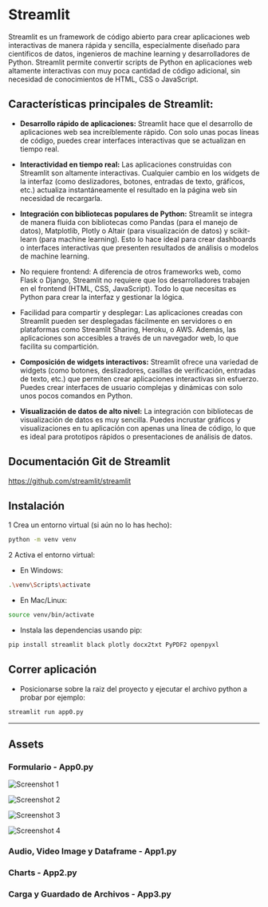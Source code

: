 # Streamlit

Streamlit es un framework de código abierto para crear aplicaciones web interactivas de manera rápida y sencilla, especialmente diseñado para científicos de datos, ingenieros de machine learning y desarrolladores de Python. Streamlit permite convertir scripts de Python en aplicaciones web altamente interactivas con muy poca cantidad de código adicional, sin necesidad de conocimientos de HTML, CSS o JavaScript.

## Características principales de Streamlit:

- **Desarrollo rápido de aplicaciones:** Streamlit hace que el desarrollo de aplicaciones web sea increíblemente rápido. Con solo unas pocas líneas de código, puedes crear interfaces interactivas que se actualizan en tiempo real.

- **Interactividad en tiempo real:** Las aplicaciones construidas con Streamlit son altamente interactivas. Cualquier cambio en los widgets de la interfaz (como deslizadores, botones, entradas de texto, gráficos, etc.) actualiza instantáneamente el resultado en la página web sin necesidad de recargarla.

- **Integración con bibliotecas populares de Python:** Streamlit se integra de manera fluida con bibliotecas como Pandas (para el manejo de datos), Matplotlib, Plotly o Altair (para visualización de datos) y scikit-learn (para machine learning). Esto lo hace ideal para crear dashboards o interfaces interactivas que presenten resultados de análisis o modelos de machine learning.

- No requiere frontend: A diferencia de otros frameworks web, como Flask o Django, Streamlit no requiere que los desarrolladores trabajen en el frontend (HTML, CSS, JavaScript). Todo lo que necesitas es Python para crear la interfaz y gestionar la lógica.

- Facilidad para compartir y desplegar: Las aplicaciones creadas con Streamlit pueden ser desplegadas fácilmente en servidores o en plataformas como Streamlit Sharing, Heroku, o AWS. Además, las aplicaciones son accesibles a través de un navegador web, lo que facilita su compartición.

- **Composición de widgets interactivos:** Streamlit ofrece una variedad de widgets (como botones, deslizadores, casillas de verificación, entradas de texto, etc.) que permiten crear aplicaciones interactivas sin esfuerzo. Puedes crear interfaces de usuario complejas y dinámicas con solo unos pocos comandos en Python.

- **Visualización de datos de alto nivel:** La integración con bibliotecas de visualización de datos es muy sencilla. Puedes incrustar gráficos y visualizaciones en tu aplicación con apenas una línea de código, lo que es ideal para prototipos rápidos o presentaciones de análisis de datos.

## Documentación Git de Streamlit

https://github.com/streamlit/streamlit

## Instalación

1 Crea un entorno virtual (si aún no lo has hecho):

```sh
python -m venv venv
```

2 Activa el entorno virtual:

- En Windows:

```sh
.\venv\Scripts\activate
```

- En Mac/Linux:

```sh
source venv/bin/activate
```

- Instala las dependencias usando pip:

```sh
pip install streamlit black plotly docx2txt PyPDF2 openpyxl
```

## Correr aplicación

- Posicionarse sobre la raiz del proyecto y ejecutar el archivo python a probar por ejemplo:

```sh
streamlit run app0.py
```
*** 

## Assets

### Formulario - App0.py 
![Screenshot 1](https://github.com/klintfox/streamlit_course/blob/main/assets/0-0.png?raw=true)

![Screenshot 2](https://github.com/klintfox/streamlit_course/blob/main/assets/0-1.png?raw=true)

![Screenshot 3](https://github.com/klintfox/streamlit_course/blob/main/assets/0-2.png?raw=true)

![Screenshot 4](https://github.com/klintfox/streamlit_course/blob/main/assets/0-3.png?raw=true)

### Audio, Video Image y Dataframe - App1.py 

### Charts - App2.py 

### Carga y Guardado de Archivos - App3.py 